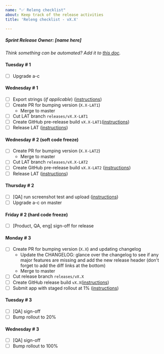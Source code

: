 ```yaml
---
name: "✅ Releng checklist"
about: Keep track of the release activities
title: 'Releng checklist - vX.X'

---
```


##### Sprint Release Owner: _[name here]_

_Think something can be automated? Add it to [this doc](https://docs.google.com/document/d/1I_pf7RhR8uC0P_jB8o5Y8teNxUuLlpKiF_FyBW9veFY/edit?ts=5cdc4d67)._

#### Tuesday # 1

- [ ] Upgrade a-c

#### Wednesday # 1

- [ ] Export strings (*if applicable*) ([instructions](https://github.com/mozilla-mobile/firefox-tv/wiki/Localization#exporting-strings-for-translation))
- [ ] Create PR for bumping version (`X.X-LAT1`)
  - Merge to master
- [ ] Cut LAT branch `releases/vX.X-LAT1`
- [ ] Create GitHub pre-release build `vX.X-LAT1`([instructions](https://github.com/mozilla-mobile/firefox-tv/wiki/Releng-Checklist#final-builds))
- [ ] Release LAT ([instructions](https://developer.amazon.com/docs/app-testing/live-app-testing-getting-started.html))

#### Wednesday # 2 (soft code freeze)

- [ ] Create PR for bumping version (`X.X-LAT2`)
  - Merge to master
- [ ] Cut LAT branch `releases/vX.X-LAT2`
- [ ] Create GitHub pre-release build `vX.X-LAT2` ([instructions](https://github.com/mozilla-mobile/firefox-tv/wiki/Releng-Checklist#final-builds))
- [ ] Release LAT ([instructions](https://developer.amazon.com/docs/app-testing/live-app-testing-getting-started.html))

#### Thursday # 2

- [ ] [QA] run screenshot test and upload ([instructions](https://github.com/mozilla-mobile/firefox-tv/wiki/Localization#screenshots))
- [ ] Upgrade a-c on master

#### Friday # 2 (hard code freeze)

- [ ] [Product, QA, eng] sign-off for release

#### Monday # 3

- [ ] Create PR for bumping version (`X.X`) and updating changelog
  - Update the CHANGELOG: glance over the changelog to see if any major
    features are missing and add the new release header (don't forget to add the diff links at the bottom)
  - Merge to master
- [ ] Cut release branch `releases/vX.X`
- [ ] Create GitHub release build `vX.X`([instructions](https://github.com/mozilla-mobile/firefox-tv/wiki/Releng-Checklist#final-builds))
- [ ] Submit app with staged rollout at 1% ([instructions](https://developer.amazon.com/docs/app-submission/submitting-apps-to-amazon-appstore.html))

#### Tuesday # 3

- [ ] [QA] sign-off
- [ ] Bump rollout to 20%

#### Wednesday # 3

- [ ] [QA] sign-off
- [ ] Bump rollout to 100%
